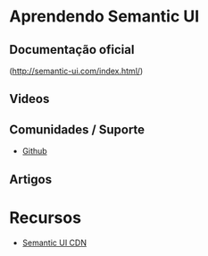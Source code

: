 # Aprendendo Semantic UI

## Documentação oficial

(http://semantic-ui.com/index.html/)

## Videos

## Comunidades / Suporte
* [Github](https://github.com/Semantic-Org/Semantic-UI/)

## Artigos

# Recursos
* [Semantic UI CDN](http://cdnjs.com/libraries/semantic-ui/)
